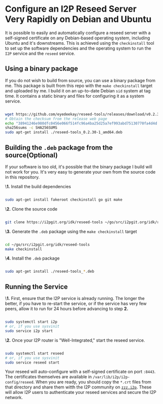Configure an I2P Reseed Server Very Rapidly on Debian and Ubuntu
================================================================

It is possible to easily and automatically configure a reseed server
with a self-signed certificate on any Debian-based operating system,
including Ubuntu and it's downstreams. This is achieved using the `checkinstall`
tool to set up the software dependencies and the operating system to
run the `I2P` service and the `reseed` service.

Using a binary package
----------------------

If you do not wish to build from source, you can use a binary package
from me. This package is built from this repo with the `make checkinstall`
target and uploaded by me. I build it on an up-to-date Debian `sid` system
at tag time. It contains a static binary and files for configuring it as a
system service.

```sh

wget https://github.com/eyedeekay/reseed-tools/releases/download/v0.2.30/reseed-tools_0.2.30-1_amd64.deb
# Obtain the checksum from the release web page
echo "38941246e980dfc0456e066f514fc96a4ba25d25a7ef993abd75130770fa4d4d reseed-tools_0.2.30-1_amd64.deb" > SHA256SUMS
sha256sums -c SHA256SUMS
sudo apt-get install ./reseed-tools_0.2.30-1_amd64.deb
```

Building the `.deb` package from the source(Optional)
-----------------------------------------------------

If your software is too old, it's possible that the binary package I build will
not work for you. It's very easy to generate your own from the source code in this
repository.

\\**1.** Install the build dependencies

```sh

sudo apt-get install fakeroot checkinstall go git make
```

\\**2.** Clone the source code

```sh

git clone https://i2pgit.org/idk/reseed-tools ~/go/src/i2pgit.org/idk/reseed-tools
```

\\**3.** Generate the `.deb` package using the `make checkinstall` target

```sh

cd ~/go/src/i2pgit.org/idk/reseed-tools
make checkinstall
```

\\**4.** Install the `.deb` package

```sh

sudo apt-get install ./reseed-tools_*.deb
```

Running the Service
-------------------

\\**1.** First, ensure that the I2P service is already running. The longer the better,
if you have to re-start the service, or if the service has very few peers, allow it to
run for 24 hours before advancing to step **2.**

```sh

sudo systemctl start i2p
# or, if you use sysvinit
sudo service i2p start
```

\\**2.** Once your I2P router is "Well-Integrated," start the reseed service.

```sh

sudo systemctl start reseed
# or, if you use sysvinit
sudo service reseed start
```

Your reseed will auto-configure with a self-signed certificate on port `:8443`. The
certificates themselves are available in `/var/lib/i2p/i2p-config/reseed`. When
you are ready, you should copy the `*.crt` files from that directory and share them
witth the I2P community on [`zzz.i2p`](http://zzz.i2p). These will allow I2P users
to authenticate your reseed services and secure the I2P network.

